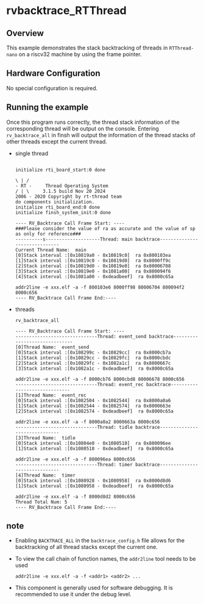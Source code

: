 # rvbacktrace_RTThread

## Overview

This example demonstrates the stack backtracking of threads in ``RTThread-nano`` on a riscv32 machine by using the frame pointer.

## Hardware Configuration

No special configuration is required.

## Running the example

Once this program runs correctly, the thread stack information of the corresponding thread will be output on the console. Entering ``rv_backtrace_all`` in finsh will output the information of the thread stacks of other threads except the current thread.

- single thread

    ``` console

    initialize rti_board_start:0 done

    \ | /
    - RT -     Thread Operating System
    / | \     3.1.5 build Nov 20 2024
    2006 - 2020 Copyright by rt-thread team
    do components initialization.
    initialize rti_board_end:0 done
    initialize finsh_system_init:0 done

    ---- RV_Backtrace Call Frame Start: ----
    ###Please consider the value of ra as accurate and the value of sp as only for reference###
    ----------s--------------------Thread: main backtrace------------------------------
    Current Thread Name:  main
    [0]Stack interval :[0x10819a0 - 0x10819c0]  ra 0x800103ea
    [1]Stack interval :[0x10819c0 - 0x10819d0]  ra 0x8000ff9c
    [2]Stack interval :[0x10819d0 - 0x10819e0]  ra 0x80006708
    [3]Stack interval :[0x10819e0 - 0x1081a00]  ra 0x800094f6
    [4]Stack interval :[0x1081a00 - 0xdeadbeef]  ra 0x8000c65a

    addr2line -e xxx.elf -a -f 800103e6 8000ff98 80006704 800094f2 8000c656
    ---- RV_Backtrace Call Frame End:----

    ```

- threads

    ``` console
    rv_backtrace_all

    ---- RV_Backtrace Call Frame Start: ----
    ------------------------------Thread: event_send backtrace------------------------------
    [0]Thread Name:  event_send
    [0]Stack interval :[0x108299c - 0x10829cc]  ra 0x8000cb7a
    [1]Stack interval :[0x10829cc - 0x10829fc]  ra 0x8000cbdc
    [2]Stack interval :[0x10829fc - 0x1082a1c]  ra 0x8000667c
    [3]Stack interval :[0x1082a1c - 0xdeadbeef]  ra 0x8000c65a

    addr2line -e xxx.elf -a -f 8000cb76 8000cbd8 80006678 8000c656
    ------------------------------Thread: event_rec backtrace------------------------------
    [1]Thread Name:  event_rec
    [0]Stack interval :[0x1082504 - 0x1082544]  ra 0x8000a0a6
    [1]Stack interval :[0x1082544 - 0x1082574]  ra 0x8000663e
    [2]Stack interval :[0x1082574 - 0xdeadbeef]  ra 0x8000c65a

    addr2line -e xxx.elf -a -f 8000a0a2 8000663a 8000c656
    ------------------------------Thread: tidle backtrace------------------------------
    [3]Thread Name:  tidle
    [0]Stack interval :[0x10804e0 - 0x1080510]  ra 0x800096ee
    [1]Stack interval :[0x1080510 - 0xdeadbeef]  ra 0x8000c65a

    addr2line -e xxx.elf -a -f 800096ea 8000c656
    ------------------------------Thread: timer backtrace------------------------------
    [4]Thread Name:  timer
    [0]Stack interval :[0x1080928 - 0x1080958]  ra 0x8000d8d6
    [1]Stack interval :[0x1080958 - 0xdeadbeef]  ra 0x8000c65a

    addr2line -e xxx.elf -a -f 8000d8d2 8000c656
    Thread Total Num: 5
    ---- RV_Backtrace Call Frame End:----

    ```

## note

- Enabling ``BACKTRACE_ALL`` in the ``backtrace_config.h`` file allows for the backtracking of all thread stacks except the current one.

- To view the call chain of function names, the ``addr2line`` tool needs to be used

    ``` terminal
    addr2line -e xxx.elf -a -f <addr1> <addr2> ...
    ```

- This component is generally used for software debugging. It is recommended to use it under the debug level.